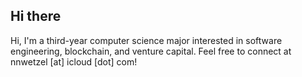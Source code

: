 ## Hi there

Hi, I'm a third-year computer science major interested in software engineering, blockchain, and venture capital. Feel free to connect at nnwetzel [at] icloud [dot] com!
